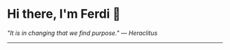 <h1>Hi there, I'm Ferdi 👋</h1>

<p><em>
  "It is in changing that we find purpose." — Heraclitus
</em></p>

---
